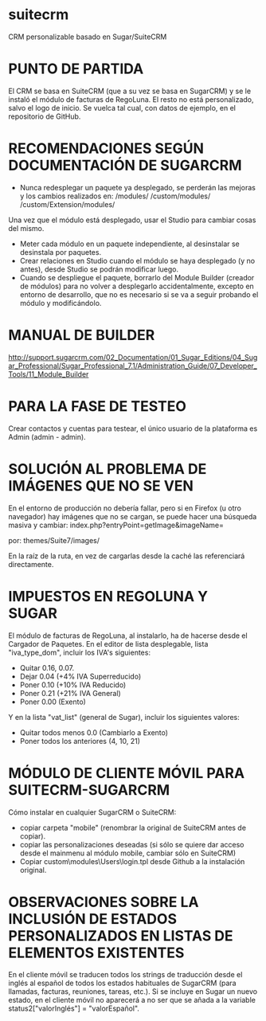 suitecrm
========

CRM personalizable basado en Sugar/SuiteCRM

PUNTO DE PARTIDA
================

El CRM se basa en SuiteCRM (que a su vez se basa en SugarCRM) y se le instaló el módulo de facturas de RegoLuna. El resto no está personalizado, salvo el logo de inicio.
Se vuelca tal cual, con datos de ejemplo, en el repositorio de GitHub.

RECOMENDACIONES SEGÚN DOCUMENTACIÓN DE SUGARCRM
===============================================

- Nunca redesplegar un paquete ya desplegado, se perderán las mejoras y los cambios realizados en:
/modules/
/custom/modules/
/custom/Extension/modules/

Una vez que el módulo está desplegado, usar el Studio para cambiar cosas del mismo.

- Meter cada módulo en un paquete independiente, al desinstalar se desinstala por paquetes.
- Crear relaciones en Studio cuando el módulo se haya desplegado (y no antes), desde Studio se podrán modificar luego.
- Cuando se despliegue el paquete, borrarlo del Module Builder (creador de módulos) para no volver a desplegarlo accidentalmente, excepto en entorno de desarrollo, que no es necesario si se va a seguir probando el módulo y modificándolo.

MANUAL DE BUILDER
=================

http://support.sugarcrm.com/02_Documentation/01_Sugar_Editions/04_Sugar_Professional/Sugar_Professional_7.1/Administration_Guide/07_Developer_Tools/11_Module_Builder

PARA LA FASE DE TESTEO
======================

Crear contactos y cuentas para testear, el único usuario de la plataforma es Admin (admin - admin).

SOLUCIÓN AL PROBLEMA DE IMÁGENES QUE NO SE VEN
==============================================

En el entorno de producción no debería fallar, pero si en Firefox (u otro navegador) hay imágenes que no se cargan, se puede hacer una búsqueda masiva y cambiar:
index.php?entryPoint=getImage&imageName=

por:
themes/Suite7/images/

En la raíz de la ruta, en vez de cargarlas desde la caché las referenciará directamente.

IMPUESTOS EN REGOLUNA Y SUGAR
=============================

El módulo de facturas de RegoLuna, al instalarlo, ha de hacerse desde el Cargador de Paquetes.
En el editor de lista desplegable, lista "iva_type_dom", incluir los IVA's siguientes:
- Quitar 0.16, 0.07.
- Dejar 0.04 (+4% IVA Superreducido)
- Poner 0.10 (+10% IVA Reducido)
- Poner 0.21 (+21% IVA General)
- Poner 0.00 (Exento)

Y en la lista "vat_list" (general de Sugar), incluir los siguientes valores:
- Quitar todos menos 0.0 (Cambiarlo a Exento)
- Poner todos los anteriores (4, 10, 21)

MÓDULO DE CLIENTE MÓVIL PARA SUITECRM-SUGARCRM
==============================================

Cómo instalar en cualquier SugarCRM o SuiteCRM:

- copiar carpeta "mobile" (renombrar la original de SuiteCRM antes de copiar).
- copiar las personalizaciones deseadas (si sólo se quiere dar acceso desde el mainmenu al módulo mobile, cambiar sólo en SuiteCRM)
- Copiar custom\modules\Users\login.tpl desde Github a la instalación original.

OBSERVACIONES SOBRE LA INCLUSIÓN DE ESTADOS PERSONALIZADOS EN LISTAS DE ELEMENTOS EXISTENTES
============================================================================================

En el cliente móvil se traducen todos los strings de traducción desde el inglés al español de todos los estados habituales de SugarCRM (para llamadas, facturas, reuniones, tareas, etc.).
Si se incluye en Sugar un nuevo estado, en el cliente móvil no aparecerá a no ser que se añada a la variable status2["valorInglés"] = "valorEspañol".

